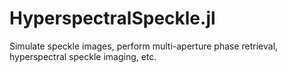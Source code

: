 # HyperspectralSpeckle.jl
Simulate speckle images, perform multi-aperture phase retrieval, hyperspectral speckle imaging, etc.
